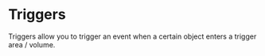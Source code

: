 # Triggers

Triggers allow you to trigger an event when a certain object enters a trigger area / volume.